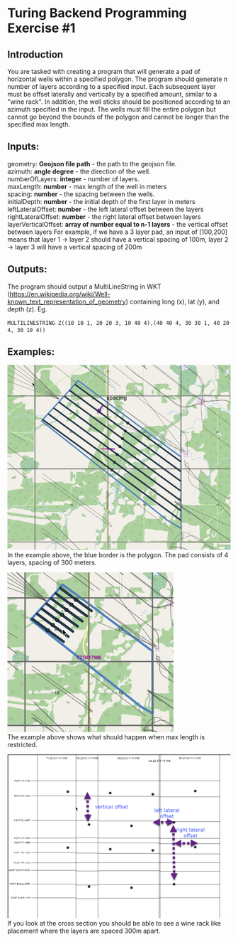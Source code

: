 # Turing Backend Programming Exercise #1

## Introduction
You are tasked with creating a program that will generate a pad of horizontal wells within a  specified polygon. The program should generate n number of layers according to a specified input. Each subsequent layer must be offset laterally and vertically by a specified amount, similar to a "wine rack". In addition, the well sticks should be positioned according to an azimuth specified in the input. The wells must fill the entire polygon but cannot go beyond the bounds of the polygon and cannot be longer than the specified max length.

## Inputs:
geometry: **Geojson file path** - the path to the geojson file.  
azimuth: **angle degree** - the direction of the well.  
numberOfLayers: **integer** - number of layers.  
maxLength: **number**  - max length of the well in meters   
spacing: **number** - the spacing between the wells.  
initialDepth: **number** - the initial depth of the first layer in meters   
leftLateralOffset: **number** - the left lateral offset between the layers     
rightLateralOffset: **number** - the right lateral offset between layers    
layerVerticalOffset: **array of number equal to n-1 layers** - the vertical offset between layers   For example, if we have a 3 layer pad, an input of [100,200] means that layer 1 -> layer 2 should have a vertical spacing of 100m, layer 2 -> layer 3 will have a vertical spacing of 200m   


## Outputs:
The program should output a MultiLineString in WKT (https://en.wikipedia.org/wiki/Well-known_text_representation_of_geometry) containing long (x), lat (y), and depth (z). Eg.

    MULTILINESTRING Z((10 10 1, 20 20 3, 10 40 4),(40 40 4, 30 30 1, 40 20 4, 30 10 4))


## Examples:
![Top Down Example](pad-generator-example.png)   
In the example above, the blue border is the polygon. The pad consists of 4 layers, spacing of 300 meters.

![Max Length Restricuted](max-length-restricted.png)   
The example above shows what should happen when max length is restricted.

![Cross Section example](pad-generator-example2.png)  
If you look at the cross section you should be able to see a wine rack like placement where the  layers are spaced 300m apart.
